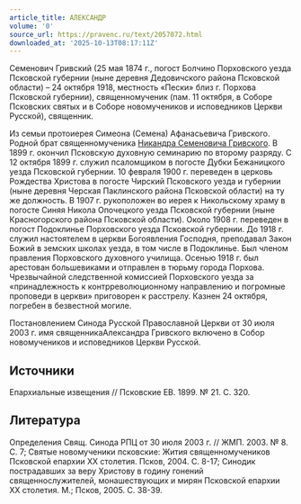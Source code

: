 ```yaml
---
article_title: АЛЕКСАНДР
volume: '0'
source_url: https://pravenc.ru/text/2057072.html
downloaded_at: '2025-10-13T08:17:11Z'
---
```


Семенович Гривский (25 мая 1874 г., погост Болчино Порховского уезда Псковской губернии (ныне деревня Дедовичского района Псковской области) – 24 октября 1918, местность «Пески» близ г. Порхова Псковской губернии), священномученик (пам. 11 октября, в Соборе Псковских святых и в Соборе новомучеников и исповедников Церкви Русской), священник.

Из семьи протоиерея Симеона (Семена) Афанасьевича Гривского. Родной брат священномученика [Никандра Семеновича Гривского](<https://pravenc.ru/text/Никандра Семеновича Гривского.html>). В 1899 г. окончил Псковскую духовную семинарию по второму разряду. С 12 октября 1899 г. служил псаломщиком в погосте Дубки Бежаницкого уезда Псковской губернии. 10 февраля 1900 г. переведен в церковь Рождества Христова в погосте Чирский Псковского уезда и губернии (ныне деревня Черская Паклинского района Псковской области) на ту же должность. В 1907 г. рукоположен во иерея к Никольскому храму в погосте Синяя Никола Опочецкого уезда Псковской губернии (ныне Красногорского района Псковской области). Около 1908 г. переведен в погост Подоклинье Порховского уезда Псковской губернии. До 1918 г. служил настоятелем в церкви Богоявления Господня, преподавал Закон Божий в земских школах уезда, в том числе в Подоклинье. Был членом правления Порховского духовного училища.
Осенью 1918 г. был арестован большевиками и отправлен в тюрьму города Порхова. Чрезвычайной следственной комиссией Порховского уезда за «принадлежность к контрреволюционному направлению и погромные проповеди в церкви» приговорен к расстрелу. Казнен 24 октября, погребен в безвестной могиле.

Постановлением Синода Русской Православной Церкви от 30 июля 2003 г. имя священникаАлександра Гривского включено в Собор новомучеников и исповедников Церкви Русской.

## Источники

Епархиальные извещения // Псковские ЕВ. 1899. № 21. С. 320.

## Литература

Определения Свящ. Синода РПЦ от 30 июля 2003 г. // ЖМП. 2003. № 8. С. 7; Святые новомученики псковские: Жития священномучеников Псковской епархии XX столетия. Псков, 2004. С. 8-17; Синодик пострадавших за веру Христову в годину гонений священнослужителей, монашествующих и мирян Псковской епархии ХХ столетия. М.; Псков, 2005. С. 38-39.
